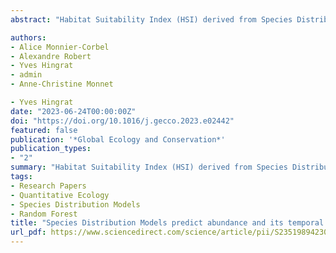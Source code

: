 ```yaml
---
abstract: "Habitat Suitability Index (HSI) derived from Species Distribution Model (SDM) has been used to infer or predict local demographic properties such as abundance for many species. Across species studied, HSI has either been presented as a poor predictor of abundance or as a predictor of potential rather than realized abundance. The main explanation of the lack of relationship between HSI and abundance is that the local abundance of a species varies in time due to various ecological processes that are not integrated into correlative SDM. To better understand the HSI-abundance relationship, in addition to the study of the association between HSI and mean abundance, we explored its variation over time. We used data from 10-years monitoring of a Houbara bustard (Chlamydotis undulata undulata) population in Morocco. From various occurrence data we modelled the HSI. From (independent) count data we calculated four local abundance indices: mean abundance, maximum abundance, the temporal trend of abundance and the coefficient of variation of abundance over the study period. We explored the relationship between HSI and abundance indices using linear, polynomial and quantile regressions. We found a triangular relationship between local abundance (mean and maximum) and HSI, indicating that the upper limit of mean and maximum abundance increased with HSI. Our results also indicate that sites with the highest HSI were associated with least variation in local abundance, the highest variation being observed at intermediate HSI. Our results provide new empirical evidence supporting the generalization of the triangular relationship between HSI and abundance. Overall, our results support the hypothesis that HSI obtained from SDMs can reflect the local abundance potentialities of a species and emphasize the importance of investigating this relationship using temporal variation in abundance."

authors:
- Alice Monnier-Corbel
- Alexandre Robert
- Yves Hingrat
- admin
- Anne-Christine Monnet

- Yves Hingrat
date: "2023-06-24T00:00:00Z"
doi: "https://doi.org/10.1016/j.gecco.2023.e02442"
featured: false
publication: '*Global Ecology and Conservation*'
publication_types:
- "2"
summary: "Habitat Suitability Index (HSI) derived from Species Distribution Model (SDM) has been used to infer or predict local demographic properties such as abundance for many species. Across species studied, HSI has either been presented as a poor predictor of abundance or as a predictor of potential rather than realized abundance. The main explanation of the lack of relationship between HSI and abundance is that the local abundance of a species varies in time due to various ecological processes that are not integrated into correlative SDM. To better understand the HSI-abundance relationship, in addition to the study of the association between HSI and mean abundance, we explored its variation over time. We used data from 10-years monitoring of a Houbara bustard (Chlamydotis undulata undulata) population in Morocco. From various occurrence data we modelled the HSI. From (independent) count data we calculated four local abundance indices: mean abundance, maximum abundance, the temporal trend of abundance and the coefficient of variation of abundance over the study period. We explored the relationship between HSI and abundance indices using linear, polynomial and quantile regressions. We found a triangular relationship between local abundance (mean and maximum) and HSI, indicating that the upper limit of mean and maximum abundance increased with HSI. Our results also indicate that sites with the highest HSI were associated with least variation in local abundance, the highest variation being observed at intermediate HSI. Our results provide new empirical evidence supporting the generalization of the triangular relationship between HSI and abundance. Overall, our results support the hypothesis that HSI obtained from SDMs can reflect the local abundance potentialities of a species and emphasize the importance of investigating this relationship using temporal variation in abundance."
tags:
- Research Papers
- Quantitative Ecology
- Species Distribution Models
- Random Forest
title: "Species Distribution Models predict abundance and its temporal variation in a steppe bird population."
url_pdf: https://www.sciencedirect.com/science/article/pii/S235198942300077X/pdfft?md5=d6d43d481f4d38523952319c914761f3&pid=1-s2.0-S235198942300077X-main.pdf
---
```


